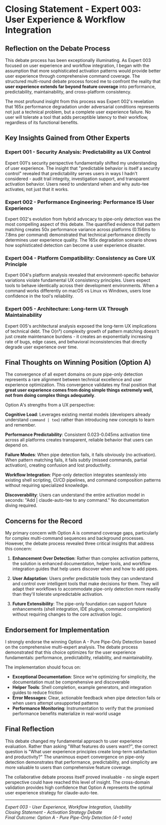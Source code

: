 # Closing Statement - Expert 003: User Experience & Workflow Integration

## Reflection on the Debate Process

This debate process has been exceptionally illuminating. As Expert 003 focused on user experience and workflow integration, I began with the assumption that more sophisticated activation patterns would provide better user experience through comprehensive command coverage. The structured multi-round debate process forced me to confront the reality that **user experience extends far beyond feature coverage** into performance, predictability, maintainability, and cross-platform consistency.

The most profound insight from this process was Expert 002's revelation that 165x performance degradation under adversarial conditions represents not just a technical problem, but a complete user experience failure. No user will tolerate a tool that adds perceptible latency to their workflow, regardless of its functional benefits.

## Key Insights Gained from Other Experts

### Expert 001 - Security Analysis: Predictability as UX Control
Expert 001's security perspective fundamentally shifted my understanding of user experience. The insight that "predictable behavior is itself a security control" revealed that predictability serves users in ways I hadn't considered - audit trail integrity, investigation support, and transparent activation behavior. Users need to understand when and why auto-tee activates, not just that it works.

### Expert 002 - Performance Engineering: Performance IS User Experience  
Expert 002's evolution from hybrid advocacy to pipe-only detection was the most compelling aspect of this debate. The quantified evidence that pattern matching creates 50x performance variance across platforms (0.156ms to 7.8ms per command) demonstrated that technical performance directly determines user experience quality. The 165x degradation scenario shows how sophisticated detection can become a user experience disaster.

### Expert 004 - Platform Compatibility: Consistency as Core UX Principle
Expert 004's platform analysis revealed that environment-specific behavior variations violate fundamental UX consistency principles. Users expect tools to behave identically across their development environments. When a command works differently on macOS vs Linux vs Windows, users lose confidence in the tool's reliability.

### Expert 005 - Architecture: Long-term UX Through Maintainability
Expert 005's architectural analysis exposed the long-term UX implications of technical debt. The O(n²) complexity growth of pattern matching doesn't just create maintenance burdens - it creates an exponentially increasing rate of bugs, edge cases, and behavioral inconsistencies that directly degrade user experience over time.

## Final Thoughts on Winning Position (Option A)

The convergence of all expert domains on pure pipe-only detection represents a rare alignment between technical excellence and user experience optimization. This convergence validates my final position that **great user experience comes from doing simple things extremely well, not from doing complex things adequately**.

Option A's strengths from a UX perspective:

**Cognitive Load**: Leverages existing mental models (developers already understand `command | tee`) rather than introducing new concepts to learn and remember.

**Performance Predictability**: Consistent 0.023-0.045ms activation time across all platforms creates transparent, reliable behavior that users can depend on.

**Failure Modes**: When pipe detection fails, it fails obviously (no activation). When pattern matching fails, it fails subtly (missed commands, partial activation), creating confusion and lost productivity.

**Workflow Integration**: Pipe-only detection integrates seamlessly into existing shell scripting, CI/CD pipelines, and command composition patterns without requiring specialized knowledge.

**Discoverability**: Users can understand the entire activation model in seconds: "Add | claude-auto-tee to any command." No documentation diving required.

## Concerns for the Record

My primary concern with Option A is command coverage gaps, particularly for complex multi-command sequences and background processes. However, the debate process revealed three critical insights that address this concern:

1. **Enhancement Over Detection**: Rather than complex activation patterns, the solution is enhanced documentation, helper tools, and workflow integration guides that help users discover when and how to add pipes.

2. **User Adaptation**: Users prefer predictable tools they can understand and control over intelligent tools that make decisions for them. They will adapt their workflows to accommodate pipe-only detection more readily than they'll tolerate unpredictable activation.

3. **Future Extensibility**: The pipe-only foundation can support future enhancements (shell integration, IDE plugins, command completion) without requiring changes to the core activation logic.

## Endorsement for Implementation

I strongly endorse the winning Option A - Pure Pipe-Only Detection based on the comprehensive multi-expert analysis. The debate process demonstrated that this choice optimizes for the user experience fundamentals: performance, predictability, reliability, and maintainability.

The implementation should focus on:
- **Exceptional Documentation**: Since we're optimizing for simplicity, the documentation must be comprehensive and discoverable
- **Helper Tools**: Shell completion, example generators, and integration guides to reduce friction
- **Error Messages**: Clear, actionable feedback when pipe detection fails or when users attempt unsupported patterns
- **Performance Monitoring**: Instrumentation to verify that the promised performance benefits materialize in real-world usage

## Final Reflection

This debate changed my fundamental approach to user experience evaluation. Rather than asking "What features do users want?", the correct question is "What user experience principles create long-term satisfaction and productivity?" The unanimous expert convergence on pipe-only detection demonstrates that performance, predictability, and simplicity are more valuable to users than comprehensive feature coverage.

The collaborative debate process itself proved invaluable - no single expert perspective could have reached this level of insight. The cross-domain validation provides high confidence that Option A represents the optimal user experience strategy for claude-auto-tee.

---

*Expert 003 - User Experience, Workflow Integration, Usability*  
*Closing Statement - Activation Strategy Debate*  
*Final Outcome: Option A - Pure Pipe-Only Detection (4-1 vote)*